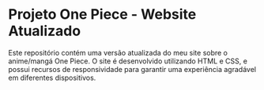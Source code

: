 <h1> Projeto One Piece - Website Atualizado</h1>
Este repositório contém uma versão atualizada do meu site sobre o anime/mangá One Piece. O site é desenvolvido utilizando HTML e CSS, e possui recursos de responsividade para garantir uma experiência agradável em diferentes dispositivos.
